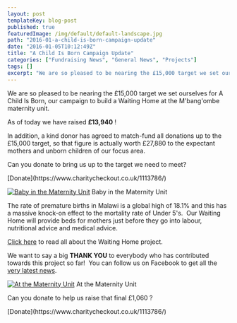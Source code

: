 ```yaml
---
layout: post
templateKey: blog-post
published: true
featuredImage: /img/default/default-landscape.jpg
path: "2016-01-a-child-is-born-campaign-update"
date: "2016-01-05T10:12:49Z"
title: "A Child Is Born Campaign Update"
categories: ["Fundraising News", "General News", "Projects"]
tags: []
excerpt: "We are so pleased to be nearing the £15,000 target we set ourselves for A Child Is Born, our campai..."
---
```


We are so pleased to be nearing the £15,000 target we set ourselves for A Child Is Born, our campaign to build a Waiting Home at the M'bang'ombe maternity unit.

As of today we have raised **£13,940** !

In addition, a kind donor has agreed to match-fund all donations up to the £15,000 target, so that figure is actually worth £27,880 to the expectant mothers and unborn children of our focus area.

Can you donate to bring us up to the target we need to meet?

<div id="paypal_donate">[Donate](https://www.charitycheckout.co.uk/1113786/)</div>

[![Baby in the Maternity Unit](https://f000.backblazeb2.com/file/avm-wp-uploads/2016/01/Baby-2-259x300.jpg)](https://f000.backblazeb2.com/file/avm-wp-uploads/2016/01/Baby-2.jpg) Baby in the Maternity Unit

The rate of premature births in Malawi is a global high of 18.1% and this has a massive knock-on effect to the mortality rate of Under 5's.  Our Waiting Home will provide beds for mothers just before they go into labour, nutritional advice and medical advice.

[Click here](https://www.africanvision.org.uk/health/a-child-is-born/) to read all about the Waiting Home project.

We want to say a big **THANK YOU** to everybody who has contributed towards this project so far!  You can follow us on Facebook to get all the [very latest news](https://www.facebook.com/africanvision/).

[![At the Maternity Unit](https://f000.backblazeb2.com/file/avm-wp-uploads/2016/01/Baby-3-300x236.jpg)](https://f000.backblazeb2.com/file/avm-wp-uploads/2016/01/Baby-3.jpg) At the Maternity Unit

Can you donate to help us raise that final £1,060 ?

<div id="paypal_donate">[Donate](https://www.charitycheckout.co.uk/1113786/)</div>
